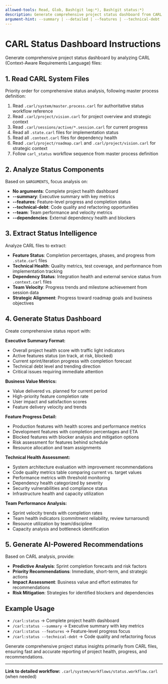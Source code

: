 ```yaml
---
allowed-tools: Read, Glob, Bash(git log:*), Bash(git status:*)
description: Generate comprehensive project status dashboard from CARL files
argument-hint: --summary | --detailed | --features | --technical-debt | --team
---
```


# CARL Status Dashboard Instructions

Generate comprehensive project status dashboard by analyzing CARL (Context-Aware Requirements Language) files:

## 1. Read CARL System Files
Priority order for comprehensive status analysis, following master process definition:
1. Read `.carl/system/master.process.carl` for authoritative status workflow reference
2. Read `.carl/project/vision.carl` for project overview and strategic context
3. Read `.carl/sessions/active/*.session.carl` for current progress
4. Read all `.state.carl` files for implementation status
5. Read all `.context.carl` files for dependency health
6. Read `.carl/project/roadmap.carl` and `.carl/project/vision.carl` for strategic context
7. Follow `carl_status` workflow sequence from master process definition

## 2. Analyze Status Components
Based on `$ARGUMENTS`, focus analysis on:
- **No arguments**: Complete project health dashboard
- **--summary**: Executive summary with key metrics
- **--features**: Feature-level progress and completion status
- **--technical-debt**: Code quality and refactoring opportunities
- **--team**: Team performance and velocity metrics
- **--dependencies**: External dependency health and blockers

## 3. Extract Status Intelligence
Analyze CARL files to extract:
- **Feature Status**: Completion percentages, phases, and progress from `.state.carl` files
- **Technical Health**: Quality metrics, test coverage, and performance from implementation tracking
- **Dependency Status**: Integration health and external service status from `.context.carl` files
- **Team Velocity**: Progress trends and milestone achievement from session data
- **Strategic Alignment**: Progress toward roadmap goals and business objectives

## 4. Generate Status Dashboard
Create comprehensive status report with:

**Executive Summary Format:**
- Overall project health score with traffic light indicators
- Active features status (on track, at risk, blocked)
- Current sprint/iteration progress with completion forecast
- Technical debt level and trending direction
- Critical issues requiring immediate attention

**Business Value Metrics:**
- Value delivered vs. planned for current period
- High-priority feature completion rate
- User impact and satisfaction scores
- Feature delivery velocity and trends

**Feature Progress Detail:**
- Production features with health scores and performance metrics
- Development features with completion percentages and ETA
- Blocked features with blocker analysis and mitigation options
- Risk assessment for features behind schedule
- Resource allocation and team assignments

**Technical Health Assessment:**
- System architecture evaluation with improvement recommendations
- Code quality metrics table comparing current vs. target values
- Performance metrics with threshold monitoring
- Dependency health categorized by severity
- Security vulnerabilities and compliance status
- Infrastructure health and capacity utilization

**Team Performance Analysis:**
- Sprint velocity trends with completion rates
- Team health indicators (commitment reliability, review turnaround)
- Resource utilization by team/discipline
- Capacity analysis and bottleneck identification

## 5. Generate AI-Powered Recommendations
Based on CARL analysis, provide:
- **Predictive Analysis**: Sprint completion forecasts and risk factors
- **Priority Recommendations**: Immediate, short-term, and strategic actions
- **Impact Assessment**: Business value and effort estimates for recommendations
- **Risk Mitigation**: Strategies for identified blockers and dependencies

## Example Usage
- `/carl:status` → Complete project health dashboard
- `/carl:status --summary` → Executive summary with key metrics
- `/carl:status --features` → Feature-level progress focus
- `/carl:status --technical-debt` → Code quality and refactoring focus

Generate comprehensive project status insights primarily from CARL files, ensuring fast and accurate reporting of project health, progress, and recommendations.

---

**Link to detailed workflow:** `.carl/system/workflows/status.workflow.carl` (when needed)